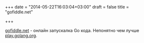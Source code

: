 +++
date = "2014-05-22T16:03:04+03:00"
draft = false
title = "gofiddle.net"

+++

<p><a href="http://gofiddle.net/">gofiddle.net</a>&nbsp;- онлайн запускалка Go кода. Непонятно чем лучше <a href="http://play.golang.org/">play.golang.org</a>.</p>

